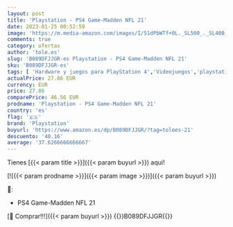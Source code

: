 ```yaml
---
layout: post
title: 'Playstation - PS4 Game-Madden NFL 21'
date: 2023-01-25 00:52:59
image: 'https://m.media-amazon.com/images/I/51dPbWTf+0L._SL500_._SL400_.jpg'
comments: true
category: ofertas
author: 'tole.es'
slug: 'B089DFJJGR-es Playstation - PS4 Game-Madden NFL 21'
sku: 'B089DFJJGR-es'
tags: [ 'Hardware y juegos para PlayStation 4','Videojuegos','playstation','ps4','🇪🇸', ]
actualPrice: 27.86 EUR
currency: EUR
price: 27.86
comparePrice: 46.56 EUR
prodname: 'Playstation - PS4 Game-Madden NFL 21'
country: 'es'
flag: '🇪🇸'
brand: 'Playstation'
buyurl: 'https://www.amazon.es/dp/B089DFJJGR/?tag=tolees-21'
descuento: '40.16'
average: '37.6266666666667'
---
```


Tienes [{{< param title >}}]({{< param buyurl >}}) aqui!

[![{{< param prodname >}}]({{< param image >}})]({{< param buyurl >}})

🔎:

- PS4 Game-Madden NFL 21

[🛒 Comprar!!!]({{< param buyurl >}})
{{<world>}}B089DFJJGR{{</world>}}
